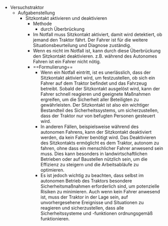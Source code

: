 - Versuchstraktor
	- Aufgabenstellung
		- Sitzkontakt aktivieren und deaktivieren
			- Methode
				- durch Überbrückung
			- Im Notfall muss Sitzkontakt aktiviert, damit wird detektiert, ob jemand den Traktor fährt. Der Fahrer ist für die weitere Situationsbeurteilung und Diagnose zuständig. 
			- Wenn es nicht im Notfall ist, kann durch diese Überbrückung den Sitzkontakt deaktivieren. z.B. während des Autonomes Fahren ist ein Fahrer nicht nötig.
			- ==Formulierung== 
				- Wenn ein Notfall eintritt, ist es unerlässlich, dass der Sitzkontakt aktiviert wird, um festzustellen, ob sich ein Fahrer auf dem Traktor befindet und das Fahrzeug betreibt. Sobald der Sitzkontakt ausgelöst wird, kann der Fahrer schnell reagieren und geeignete Maßnahmen ergreifen, um die Sicherheit aller Beteiligten zu gewährleisten. Der Sitzkontakt ist also ein wichtiger Bestandteil des Sicherheitssystems, um sicherzustellen, dass der Traktor nur von befugten Personen gesteuert wird.
				- In anderen Fällen, beispielsweise während des autonomen Fahrens, kann der Sitzkontakt deaktiviert werden, da kein Fahrer benötigt wird. Das Deaktivieren des Sitzkontakts ermöglicht es dem Traktor, autonom zu fahren, ohne dass ein menschlicher Fahrer anwesend sein muss. Dies kann besonders in landwirtschaftlichen Betrieben oder auf Baustellen nützlich sein, um die Effizienz zu steigern und die Arbeitsabläufe zu optimieren.
				-   Es ist jedoch wichtig zu beachten, dass selbst im autonomen Betrieb des Traktors besondere Sicherheitsmaßnahmen erforderlich sind, um potenzielle Risiken zu minimieren. Auch wenn kein Fahrer anwesend ist, muss der Traktor in der Lage sein, auf unvorhergesehene Ereignisse und Situationen zu reagieren und sicherzustellen, dass alle Sicherheitssysteme und -funktionen ordnungsgemäß funktionieren.